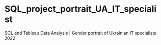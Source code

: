 # SQL_project_portrait_UA_IT_specialist
SQL and Tableau Data Analysis | Gender portrait of Ukrainian IT specialists 2022

